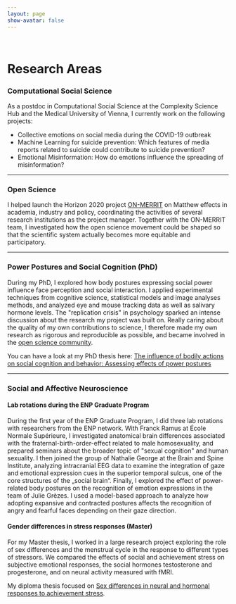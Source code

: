 ```yaml
---
layout: page
show-avatar: false
---
```


<br>

# Research Areas

### Computational Social Science

As a postdoc in Computational Social Science at the Complexity Science Hub and the Medical University of Vienna, I currently work on the following projects:

* Collective emotions on social media during the COVID-19 outbreak
* Machine Learning for suicide prevention: Which features of media reports related to suicide could contribute to suicide prevention?
* Emotional Misinformation: How do emotions influence the spreading of misinformation?

___


### Open Science

I helped launch the Horizon 2020 project [ON-MERRIT](https://on-merrit.eu/) on Matthew effects in academia, industry and policy, coordinating the activities of several research institutions as the project manager. Together with the ON-MERRIT team, I investigated how the open science movement could be shaped so that the scientific system actually becomes more equitable and participatory. 

___


### Power Postures and Social Cognition (PhD)

During my PhD, I explored how body postures expressing social power influence face perception and social interaction. I applied experimental techniques from cognitive science, statistical models and image analyses methods, and analyzed eye and mouse tracking data as well as salivary hormone levels. The "replication crisis" in psychology sparked an intense discussion about the research my project was built on. Really caring about the quality of my own contributions to science, I therefore made my own research as rigorous and reproducible as possible, and became involved in the [open science community](http://improvingpsych.org/).

You can have a look at my PhD thesis here: [The influence of bodily actions on social cognition and behavior: Assessing effects of power postures](https://tel.archives-ouvertes.fr/tel-02372963)

___


### Social and Affective Neuroscience 

#### Lab rotations during the ENP Graduate Program

During the first year of the ENP Graduate Program, I did three lab rotations with researchers from the ENP network. With Franck Ramus at École Normale Supérieure, I investigated anatomical brain differences associated with the fraternal-birth-order-effect related to male homosexuality, and prepared seminars about the broader topic of "sexual cognition" and human sexuality. I then joined the group of Nathalie George at the Brain and Spine Institute, analyzing intracranial EEG data to examine the integration of gaze and emotional expression cues in the superior temporal sulcus, one of the core structures of the „social brain“. Finally, I explored the effect of power-related body postures on the recognition of emotion expressions in the team of Julie Grèzes. I used a model-based approach to analyze how adopting expansive and contracted postures affects the recognition of angry and fearful faces depending on their gaze direction.
 

#### Gender differences in stress responses (Master)

For my Master thesis, I worked in a large research project exploring the role of sex differences and the menstrual cycle in the response to different types of stressors. We compared the effects of social and achievement stress on subjective emotional responses, the social hormones testosterone and progesterone, and on neural activity measured with fMRI.

My diploma thesis focused on [Sex differences in neural and hormonal responses to achievement stress](http://othes.univie.ac.at/27600/). 

